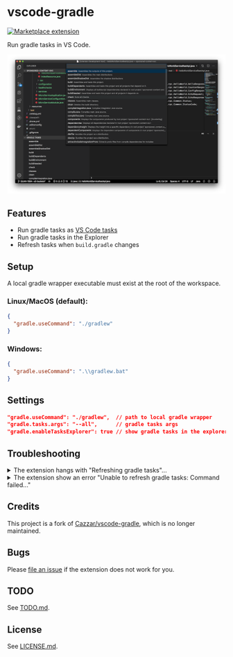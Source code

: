 # vscode-gradle

<a href="https://marketplace.visualstudio.com/items?itemName=richardwillis.vscode-gradle">![Marketplace extension](https://img.shields.io/visual-studio-marketplace/i/richardwillis.vscode-gradle)</a>

<!-- ![Build status](https://github.com/badsyntax/vscode-gradle/workflows/Node%20CI/badge.svg) -->

Run gradle tasks in VS Code.

![Main image](images/task-list.png)

## Features

- Run gradle tasks as [VS Code tasks](https://code.visualstudio.com/docs/editor/tasks)
- Run gradle tasks in the Explorer
- Refresh tasks when `build.gradle` changes

## Setup

A local gradle wrapper executable must exist at the root of the workspace.

### Linux/MacOS (default):

```json
{
  "gradle.useCommand": "./gradlew"
}
```

### Windows:

```json
{
  "gradle.useCommand": ".\\gradlew.bat"
}
```

## Settings

```json
"gradle.useCommand": "./gradlew",  // path to local gradle wrapper
"gradle.tasks.args": "--all",      // gradle tasks args
"gradle.enableTasksExplorer": true // show gradle tasks in the explorer
```

## Troubleshooting

<details><summary>The extension hangs with "Refreshing gradle tasks"...</summary>

Eventually the command should fail with an error message. This is usually due to gradle not being able to resolve dependencies. Check your network connection.

</details>

<details><summary>The extension show an error "Unable to refresh gradle tasks: Command failed..."</summary>

The path to the gradle wrapper does not exist. Change the `"gradle.useCommand"` setting to point to a local `gradlew` executable.

</details>

## Credits

This project is a fork of [Cazzar/vscode-gradle](https://github.com/Cazzar/vscode-gradle), which is no longer maintained.

## Bugs

Please [file an issue](https://github.com/badsyntax/vscode-gradle/issues/new) if the extension does not work for you.

## TODO

See [TODO.md](./TODO.md).

## License

See [LICENSE.md](./LICENSE.md).
